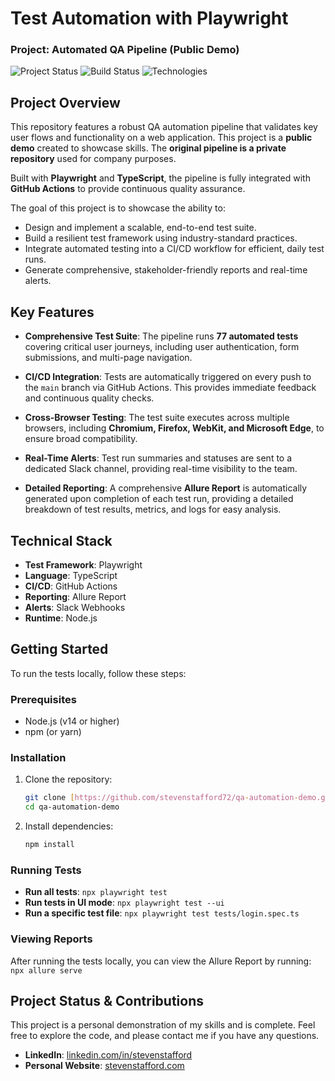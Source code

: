 # Test Automation with Playwright

### Project: Automated QA Pipeline (Public Demo)

![Project Status](https://img.shields.io/badge/Status-Complete-green)
![Build Status](https://github.com/stevenstafford72/qa-automation-demo/actions/workflows/playwright.yml/badge.svg)
![Technologies](https://img.shields.io/badge/Technologies-Playwright%2C%20TypeScript%2C%20GitHub%20Actions-blue)

## Project Overview

This repository features a robust QA automation pipeline that validates key user flows and functionality on a web application. This project is a **public demo** created to showcase skills. The **original pipeline is a private repository** used for company purposes.

Built with **Playwright** and **TypeScript**, the pipeline is fully integrated with **GitHub Actions** to provide continuous quality assurance.

The goal of this project is to showcase the ability to:
* Design and implement a scalable, end-to-end test suite.
* Build a resilient test framework using industry-standard practices.
* Integrate automated testing into a CI/CD workflow for efficient, daily test runs.
* Generate comprehensive, stakeholder-friendly reports and real-time alerts.

## Key Features

* **Comprehensive Test Suite**: The pipeline runs **77 automated tests** covering critical user journeys, including user authentication, form submissions, and multi-page navigation.
* **CI/CD Integration**: Tests are automatically triggered on every push to the `main` branch via GitHub Actions. This provides immediate feedback and continuous quality checks.
* **Cross-Browser Testing**: The test suite executes across multiple browsers, including **Chromium, Firefox, WebKit, and Microsoft Edge**, to ensure broad compatibility.
* **Real-Time Alerts**: Test run summaries and statuses are sent to a dedicated Slack channel, providing real-time visibility to the team.
    
    
    
* **Detailed Reporting**: A comprehensive **Allure Report** is automatically generated upon completion of each test run, providing a detailed breakdown of test results, metrics, and logs for easy analysis.

## Technical Stack

* **Test Framework**: Playwright
* **Language**: TypeScript
* **CI/CD**: GitHub Actions
* **Reporting**: Allure Report
* **Alerts**: Slack Webhooks
* **Runtime**: Node.js

## Getting Started

To run the tests locally, follow these steps:

### Prerequisites

* Node.js (v14 or higher)
* npm (or yarn)

### Installation

1.  Clone the repository:
    ```bash
    git clone [https://github.com/stevenstafford72/qa-automation-demo.git](https://github.com/stevenstafford72/qa-automation-demo.git)
    cd qa-automation-demo
    ```
2.  Install dependencies:
    ```bash
    npm install
    ```

### Running Tests

* **Run all tests**: `npx playwright test`
* **Run tests in UI mode**: `npx playwright test --ui`
* **Run a specific test file**: `npx playwright test tests/login.spec.ts`

### Viewing Reports

After running the tests locally, you can view the Allure Report by running:
`npx allure serve`

## Project Status & Contributions

This project is a personal demonstration of my skills and is complete. Feel free to explore the code, and please contact me if you have any questions.

* **LinkedIn**: [linkedin.com/in/stevenstafford](https://linkedin.com/in/stevenstafford)
* **Personal Website**: [stevenstafford.com](https://stevenstafford.com)
